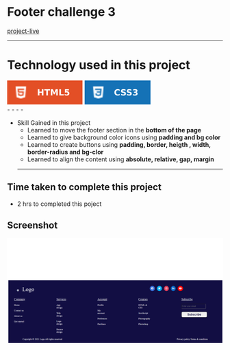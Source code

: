# Footer challenge 3 #
[project-live](https://footerchallenge3.netlify.app)
  - - - -
 # Technology used in this project #
  ![html](./images/html.svg) ![css](./images/css.svg)  
    - - - -
* Skill Gained in this project
  * Learned to move the footer section in the __bottom of the page__
  * Learned to give 
  background color 
  icons using __padding and bg color__
  * Learned to create buttons using __padding, border, heigth , width, border-radius and bg-clor__
   * Learned to align the content using __absolute, relative, gap, margin__
   - - - -
 ## Time taken to complete this project ##
 *  2 hrs to completed this poject
 
 ## Screenshot ##
 
 ![picture](./images/destopscreen.png)
 
